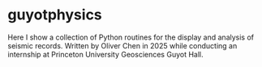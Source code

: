# guyotphysics

Here I show a collection of Python routines for the display and analysis of seismic records. 
Written by Oliver Chen in 2025 while conducting an internship at Princeton University Geosciences Guyot Hall.